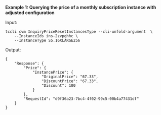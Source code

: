 **Example 1: Querying the price of a monthly subscription instance with adjusted configuration**



Input: 

```
tccli cvm InquiryPriceResetInstancesType --cli-unfold-argument  \
    --InstanceIds ins-2zvpghhc \
    --InstanceType S5.16XLARGE256
```

Output: 
```
{
    "Response": {
        "Price": {
            "InstancePrice": {
                "OriginalPrice": "67.33",
                "DiscountPrice": "67.33",
                "Discount": 100
            }
        },
        "RequestId": "d9f36a23-7bc4-4f02-99c5-00b4a77431df"
    }
}
```


